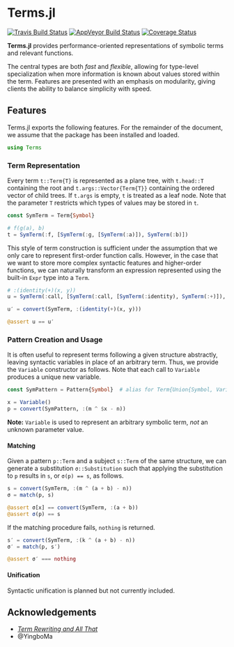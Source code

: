 # Terms.jl

[![Travis Build Status](https://travis-ci.com/HarrisonGrodin/Terms.jl.svg?branch=master)](https://travis-ci.com/HarrisonGrodin/Terms.jl)
[![AppVeyor Build Status](https://ci.appveyor.com/api/projects/status/rtaksxe4wu0j6xqv/branch/master?svg=true)](https://ci.appveyor.com/project/HarrisonGrodin/terms-jl/branch/master)
[![Coverage Status](https://coveralls.io/repos/github/HarrisonGrodin/Terms.jl/badge.svg?branch=master)](https://coveralls.io/github/HarrisonGrodin/Terms.jl?branch=master)

**Terms.jl** provides performance-oriented representations of symbolic terms and relevant functions.

The central types are both *fast* and *flexible*, allowing for type-level specialization when more information is known about values stored within the term.
Features are presented with an emphasis on modularity, giving clients the ability to balance simplicity with speed.


## Features

Terms.jl exports the following features. For the remainder of the document, we assume that the package has been installed and loaded.

```julia
using Terms
```

### Term Representation

Every term `t::Term{T}` is represented as a plane tree, with `t.head::T` containing the root and `t.args::Vector{Term{T}}` containing the ordered vector of child trees. If `t.args` is empty, `t` is treated as a leaf node. Note that the parameter `T` restricts which types of values may be stored in `t`.

```julia
const SymTerm = Term{Symbol}

# f(g(a), b)
t = SymTerm(:f, [SymTerm(:g, [SymTerm(:a)]), SymTerm(:b)])
```

This style of term construction is sufficient under the assumption that we only care to represent first-order function calls. However, in the case that we want to store more complex syntactic features and higher-order functions, we can naturally transform an expression represented using the built-in `Expr` type into a `Term`.

```julia
# :(identity(+)(x, y))
u = SymTerm(:call, [SymTerm(:call, [SymTerm(:identity), SymTerm(:+)]), SymTerm(:x), SymTerm(:y)])

u′ = convert(SymTerm, :(identity(+)(x, y)))

@assert u == u′
```

### Pattern Creation and Usage

It is often useful to represent terms following a given structure abstractly, leaving syntactic variables in place of an arbitrary term. Thus, we provide the `Variable` constructor as follows. Note that each call to `Variable` produces a unique new variable.

```julia
const SymPattern = Pattern{Symbol}  # alias for Term{Union{Symbol, Variable}}

x = Variable()
p = convert(SymPattern, :(m ^ $x - n))
```

**Note:** `Variable` is used to represent an arbitrary symbolic term, *not* an unknown parameter value.

#### Matching

Given a pattern `p::Term` and a subject `s::Term` of the same structure, we can generate a substitution `σ::Substitution` such that applying the substitution to `p` results in `s`, or `σ(p) == s`, as follows.

```julia
s = convert(SymTerm, :(m ^ (a + b) - n))
σ = match(p, s)

@assert σ[x] == convert(SymTerm, :(a + b))
@assert σ(p) == s
```

If the matching procedure fails, `nothing` is returned.

```julia
s′ = convert(SymTerm, :(k ^ (a + b) - n))
σ′ = match(p, s′)

@assert σ′ === nothing
```

#### Unification

Syntactic unification is planned but not currently included.


## Acknowledgements
- [*Term Rewriting and All That*](https://www21.in.tum.de/~nipkow/TRaAT/)
- @YingboMa
